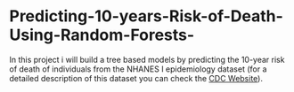 # Predicting-10-years-Risk-of-Death-Using-Random-Forests-
In this project i will build a  tree based models by predicting the 10-year risk of death of individuals from the NHANES I epidemiology dataset (for a detailed description of this dataset you can check the [CDC Website](https://wwwn.cdc.gov/nchs/nhanes/nhefs/default.aspx/)). 

